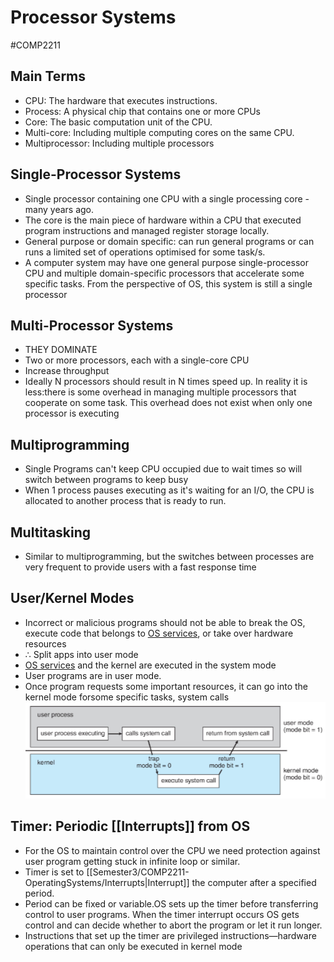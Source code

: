 # Processor Systems
#COMP2211
## Main Terms
- CPU: The hardware that executes instructions.
- Process: A physical chip that contains one or more CPUs
- Core: The basic computation unit of the CPU.
- Multi-core: Including multiple computing cores on the same CPU.
- Multiprocessor: Including multiple processors
## Single-Processor Systems
- Single processor containing one CPU with a single processing core - many years ago.
- The core is the main piece of hardware within a CPU that executed program instructions and managed register storage locally.
- General purpose or domain specific: can run general programs or can runs a limited set of operations optimised for some task/s.
- A computer system may have one general purpose single-processor CPU and multiple domain-specific processors that accelerate some specific tasks. From the perspective of OS, this system is still a single processor
## Multi-Processor Systems
- THEY DOMINATE
- Two or more processors, each with a single-core CPU
- Increase throughput
- Ideally N processors should result in N times speed up. In reality it is less:there is some overhead in managing multiple processors that cooperate on some task. This overhead does not exist when only one processor is executing

## Multiprogramming
- Single Programs can't keep CPU occupied due to wait times so will switch between programs to keep busy
- When 1 process pauses executing as it's waiting for an I/O, the CPU is allocated to another process that is ready to run.

## Multitasking
- Similar to multiprogramming, but the switches between processes are very frequent to provide users with a fast response time
## User/Kernel Modes
- Incorrect or malicious programs should not be able to break the OS, execute code that belongs to [OS services](OS%20Services.md), or take over hardware resources
- $\therefore$ Split apps into user mode
- [OS services](OS%20Services.md) and the kernel are executed in the system mode
- User programs are in user mode. 
- Once program requests some important resources, it can go into the kernel mode forsome specific tasks, system calls
![](Images/User_Program_System_Call.png)

## Timer: Periodic [[Interrupts]] from OS
- For the OS to maintain control over the CPU we need protection against user program getting stuck in infinite loop or similar.
- Timer is set to [[Semester3/COMP2211-OperatingSystems/Interrupts|Interrupt]] the computer after a specified period.
- Period can be fixed or variable.OS sets up the timer before transferring control to user programs. When the timer interrupt occurs OS gets control and can decide whether to abort the program or let it run longer.
- Instructions that set up the timer are privileged instructions—hardware operations that can only be executed in kernel mode